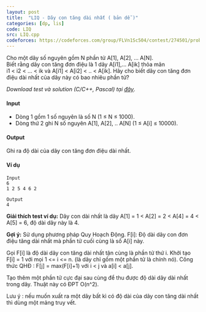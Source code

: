 ```yaml
---
layout: post
title:  "LIQ - Dãy con tăng dài nhất ( bản dễ )"
categories: [dp, lis]
code: LIQ
src: LIQ.cpp
codeforces: https://codeforces.com/group/FLVn1Sc504/contest/274501/problem/F
---
```




  


Cho một dãy số nguyên gồm N phần tử A\[1\], A\[2\], ... A\[N\].  
Biết rằng dãy con tăng đơn điệu là 1 dãy A\[i1\],... A\[ik\] thỏa mãn  
i1 < i2 < ... < ik và A\[i1\] < A\[i2\] < .. < A\[ik\]. Hãy cho biết dãy con tăng đơn điệu dài nhất của dãy này có bao nhiêu phần tử?  
  
_Download test và solution (C/C++, Pascal) tại [đây](https://vn.spoj.com/content/liq.zip)_.

#### Input

*   Dòng 1 gồm 1 số nguyên là số N (1 ≤ N ≤ 1000).
*   Dòng thứ 2 ghi N số nguyên A\[1\], A\[2\], .. A\[N\] (1 ≤ A\[i\] ≤ 10000).

#### Output

Ghi ra độ dài của dãy con tăng đơn điệu dài nhất.

#### Ví dụ

```
Input
6
1 2 5 4 6 2 

Output
4

```

**Giải thích test ví dụ:** Dãy con dài nhất là dãy A\[1\] = 1 < A\[2\] = 2 < A\[4\] = 4 < A\[5\] = 6, độ dài dãy này là 4.

**Gợi ý:** Sử dụng phương pháp Quy Hoạch Động. F\[i\]: Độ dài dãy con đơn điệu tăng dài nhất mà phần tử cuối cùng là số A\[i\] này.

<!--more-->




Gọi F[i] là độ dài dãy con tăng dài nhất tận cùng là phần tử thứ i. Khởi tạo F[i] = 1 với mọi 1 <= i <= n. (là dãy chỉ gồm một phần tử là chính nó). Công thức QHĐ : F[j] = max(F[i]+1) với i < j và a[i] < a[j].

Tạo thêm một phần tử cực đại sau cùng để thu được độ dài dãy dài nhất trong dãy. Thuật này có ĐPT O(n^2).

Lưu ý : nếu muốn xuất ra một dãy bất kì có độ dài của dãy con tăng dài nhất thì dùng một mảng truy vết.
